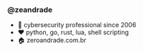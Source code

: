 ### @zeandrade
- 🔑 cybersecurity professional since 2006
- ❤️ python, go, rust, lua, shell scripting
- 🏠 zeroandrade.com.br

<!---
zeandrade/zeandrade is a ✨ special ✨ repository because its `README.md` (this file) appears on your GitHub profile.
You can click the Preview link to take a look at your changes.
--->
